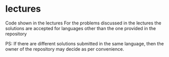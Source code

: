 # lectures
Code shown in the lectures
For the problems discussed in the lectures the solutions are accepted for languages other than the one provided in the repository

PS: If there are different solutions submitted in the same language, then the owner of the repository may decide as per convenience.
